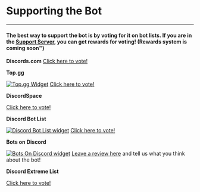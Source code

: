 # Supporting the Bot
---
#### The best way to support the bot is by voting for it on bot lists. If you are in the&nbsp;[Support Server](https://discord.gg/MTwj6wG), you can get rewards for voting! (Rewards system is coming soon™️)
**Discords.com**
[Click here to vote!](https://discords.com/bots/bot/673994042450903089)

<!-- **Glenn Bot List** 

[![Glenn bot list widget](https://glennbotlist.xyz/bot/673994042450903089/widget)](https://glennbotlist.xyz/bot/673994042450903089)
[Click here to vote!](https://glennbotlist.xyz/bot/673994042450903089/vote) -->


**Top.gg**

[![Top.gg Widget](https://discordbots.org/api/widget/673994042450903089.svg)](https://discordbots.org/bot/673994042450903089)
[Click here to vote!](https://top.gg/bot/673994042450903089/vote)

**DiscordSpace**

[Click here to vote!](https://discordspace.com/bot/673994042450903089)

**Discord Bot List**

[![Discord Bot List widget](https://discordbotlist.com/api/bots/673994042450903089/widget)](https://discordbotlist.com/bots/673994042450903089)
[Click here to vote!](https://discordbotlist.com/bots/673994042450903089/upvote)


**Bots on Discord**

[![Bots On Discord widget](https://bots.ondiscord.xyz/bots/673994042450903089/embed?showGuilds=true)](https://bots.ondiscord.xyz/bots/673994042450903089)
[Leave a review here](https://bots.ondiscord.xyz/bots/673994042450903089/review) and tell us what you think about the bot!


**Discord Extreme List**

[Click here to vote!](https://discordextremelist.xyz/bots/673994042450903089/upvote)

